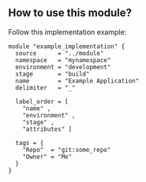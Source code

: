 ## How to use this module?

Follow this implementation example:

```hcl
module "example_implementation" {
  source      = "../module" 
  namespace   = "mynamespace"
  environment = "development"
  stage       = "build"
  name        = "Example Application"
  delimiter   = "_"
  
  label_order = [
	"name" ,
	"environment" ,
	"stage" ,
	"attributes" ]
  
  tags = {
	"Repo"  = "git:some_repo"
	"Owner" = "Me"
  }
}
```
